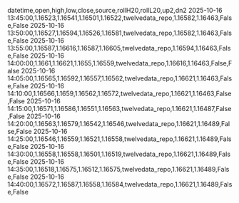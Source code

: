 datetime,open,high,low,close,source,rollH20,rollL20,up2,dn2
2025-10-16 13:45:00,1.16523,1.16541,1.16501,1.16522,twelvedata_repo,1.16582,1.16463,False,False
2025-10-16 13:50:00,1.16527,1.16594,1.16526,1.16581,twelvedata_repo,1.16582,1.16463,False,False
2025-10-16 13:55:00,1.16587,1.16616,1.16587,1.16605,twelvedata_repo,1.16594,1.16463,False,False
2025-10-16 14:00:00,1.1661,1.16621,1.1655,1.16559,twelvedata_repo,1.16616,1.16463,False,False
2025-10-16 14:05:00,1.16565,1.16592,1.16557,1.16562,twelvedata_repo,1.16621,1.16463,False,False
2025-10-16 14:10:00,1.16566,1.1659,1.16562,1.16572,twelvedata_repo,1.16621,1.16463,False,False
2025-10-16 14:15:00,1.16571,1.16586,1.16551,1.16563,twelvedata_repo,1.16621,1.16487,False,False
2025-10-16 14:20:00,1.16563,1.16579,1.16542,1.16546,twelvedata_repo,1.16621,1.16489,False,False
2025-10-16 14:25:00,1.16546,1.16559,1.16521,1.16558,twelvedata_repo,1.16621,1.16489,False,False
2025-10-16 14:30:00,1.16558,1.16558,1.16501,1.16519,twelvedata_repo,1.16621,1.16489,False,False
2025-10-16 14:35:00,1.16518,1.16575,1.16512,1.16575,twelvedata_repo,1.16621,1.16489,False,False
2025-10-16 14:40:00,1.16572,1.16587,1.16558,1.16584,twelvedata_repo,1.16621,1.16489,False,False
